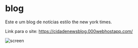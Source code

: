 # blog
Este e um blog de notícias estilo the new york times.

Link para o site: https://cidadenewsblog.000webhostapp.com/

![screen](master/Screenshot.png)
